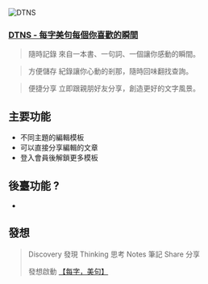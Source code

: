 ![DTNS](https://i.imgur.com/sQAGngS.png)
### [DTNS - 每字美句每個你喜歡的瞬間](https://showanne.github.io/DTNS/#/)



> 隨時記錄
> 來自一本書、一句詞、一個讓你感動的瞬間。

> 方便儲存
> 紀錄讓你心動的剎那，隨時回味翻找查詢。

> 便捷分享
> 立即跟親朋好友分享，創造更好的文字風景。

## 主要功能
- 不同主題的編輯模板
- 可以直接分享編輯的文章
- 登入會員後解鎖更多模板

## 後臺功能 ?
- 




## 發想
> Discovery 發現
> Thinking 思考
> Notes 筆記
> Share 分享
> 
> 發想啟動 [【每字，美句】](https://activity.books.com.tw/everylettermatters/index)